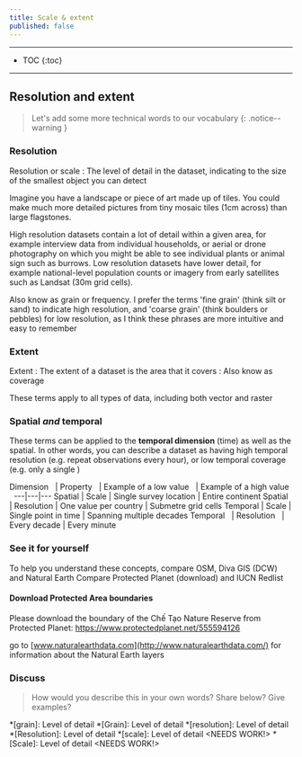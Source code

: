 ```yaml
---
title: Scale & extent
published: false
---
```


----

- TOC
{:toc}

----

## Resolution and extent

> Let's add some more technical words to our vocabulary
{: .notice--warning }

### Resolution

Resolution or scale
: The level of detail in the dataset, indicating to the size of the smallest object you can detect

Imagine you have a landscape or piece of art made up of tiles.  You could make much more detailed pictures from tiny mosaic tiles (1cm across) than large flagstones.

High resolution datasets contain a lot of detail within a given area, for example interview data from individual households, or aerial or drone photography on which you might be able to see individual plants or animal sign such as burrows.  Low resolution datasets have lower detail, for example national-level population counts or imagery from early satellites such as Landsat (30m grid cells). 

Also know as grain or frequency.  I prefer the terms 'fine grain' (think silt or sand) to indicate high resolution, and 'coarse grain' (think boulders or pebbles) for low resolution, as I think these phrases are more intuitive and easy to remember

### Extent

Extent
: The extent of a dataset is the area that it covers
: Also know as coverage


These terms apply to all types of data, including both vector and raster

### Spatial *and* temporal 

These terms can be applied to the **temporal dimension** (time) as well as the spatial.  In other words, you can describe a dataset as having high temporal resolution (e.g. repeat observations every hour), or low temporal coverage (e.g. only a single )

Dimension  &nbsp; | Property  &nbsp; | Example of a low value &nbsp; | Example of a high value &nbsp; 
---|---|---
Spatial  | Scale | Single survey location | Entire continent
Spatial | Resolution | One value per country | Submetre grid cells
Temporal | Scale | Single point in time | Spanning multiple decades
Temporal &nbsp; | Resolution &nbsp; | Every decade | Every minute

### See it for yourself

To help you understand these concepts, compare OSM, Diva GIS (DCW) and Natural Earth
Compare Protected Planet (download) and IUCN Redlist


#### Download Protected Area boundaries

Please download the boundary of the Chế Tạo Nature Reserve from Protected Planet: https://www.protectedplanet.net/555594126


go to [www.naturalearthdata.com](http://www.naturalearthdata.com/) for information about the Natural Earth layers 


### Discuss

> How would you describe this in your own words?  Share below?  Give examples?


*[grain]: Level of detail
*[Grain]: Level of detail
*[resolution]: Level of detail
*[Resolution]: Level of detail
*[scale]: Level of detail <NEEDS WORK!>
*[Scale]: Level of detail <NEEDS WORK!>
